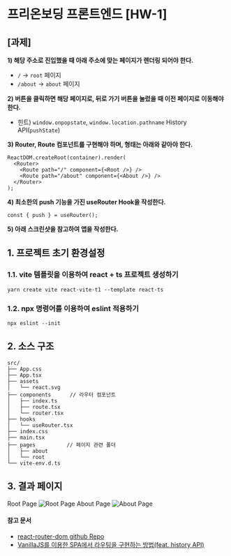 # 프리온보딩 프론트엔드 [HW-1]
## [과제]
**1) 해당 주소로 진입했을 때 아래 주소에 맞는 페이지가 렌더링 되어야 한다.**

- `/` → `root` 페이지
- `/about` → `about` 페이지

**2) 버튼을 클릭하면 해당 페이지로, 뒤로 가기 버튼을 눌렀을 때 이전 페이지로 이동해야 한다.**

- 힌트) `window.onpopstate`, `window.location.pathname` History API(`pushState`)

**3) Router, Route 컴포넌트를 구현해야 하며, 형태는 아래와 같아야 한다.**

```tsx
ReactDOM.createRoot(container).render(
  <Router>
    <Route path="/" component={<Root />} />
    <Route path="/about" component={<About />} />
  </Router>
);
```

**4) 최소한의 push 기능을 가진 useRouter Hook을 작성한다.**

```tsx
const { push } = useRouter();
```

**5) 아래 스크린샷을 참고하여 앱을 작성한다.**



## 1. 프로젝트 초기 환경설정

### 1.1. vite 템플릿을 이용하여 react + ts 프로젝트 생성하기
```
yarn create vite react-vite-t1 --template react-ts
```

### 1.2. npx 명령어를 이용하여 eslint 적용하기
```
npx eslint --init
```

## 2. 소스 구조
```
src/
├── App.css
├── App.tsx
├── assets
│   └── react.svg
├── components      // 라우터 컴포넌트
│   ├── index.ts
│   ├── route.tsx
│   └── router.tsx
├── hooks
│   └── useRouter.tsx
├── index.css
├── main.tsx
├── pages          // 페이지 관련 폴더
│   ├── about
│   └── root
└── vite-env.d.ts
```

## 3. 결과 페이지
Root Page
![Root Page](https://github.com/GowoonJ/react-router/assets/39857106/e60a6838-4974-4c3d-86cd-476a2f85953b)
About Page
![About Page](https://github.com/GowoonJ/react-router/assets/39857106/8b06512d-1e5c-4d88-84ce-675bfb50cca9)



#### 참고 문서
- [react-router-dom github Repo](https://github.com/remix-run/react-router/blob/main/packages/react-router-dom/index.tsx)
- [VanillaJS를 이용한 SPA에서 라우팅을 구현하는 방법(feat. history API)](https://bokjiho.medium.com/vanillajs%EB%A5%BC-%EC%9D%B4%EC%9A%A9%ED%95%9C-spa%EC%97%90%EC%84%9C-%EB%9D%BC%EC%9A%B0%ED%8C%85%EC%9D%84-%EA%B5%AC%ED%98%84%ED%95%98%EB%8A%94-%EB%B0%A9%EB%B2%95-feat-history-api-4b5e3a3af185)
